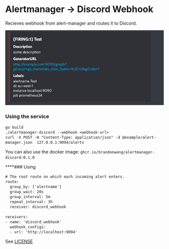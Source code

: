 Alertmanager -> Discord Webhook
============================
Recieves webhook from alert-manager and routes it to Discord.

![Discord Example](example/discord.png)

### Using the service
```
go build
./alertmanager-discord --webhook <webhook-url>
curl -X POST -H "Content-Type: application/json" -d @example/alert-manager.json  127.0.0.1:9094/alerts
```

You can also use the docker image:
`ghcr.io/brandonweng/alertmanager-discord:0.1.0`

****### Using
```****
# The root route on which each incoming alert enters.
route:
  group_by: ['alertname']
  group_wait: 20s
  group_interval: 5m
  repeat_interval: 3h
  receiver: discord_webhook

receivers:
- name: 'discord_webhook'
  webhook_configs:
  - url: 'http://localhost:9094'
```

See [LICENSE](./LICENSE)
